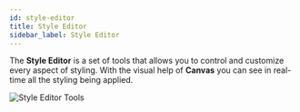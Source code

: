 ```yaml
---
id: style-editor
title: Style Editor
sidebar_label: Style Editor
---
```


The __Style Editor__ is a set of tools that allows you to control and customize every aspect of styling. With the visual help of __Canvas__ you can see in real-time all the styling being applied.

![Style Editor Tools](/docs/docs/assets/style_editor3.png)
<br><br><br>
